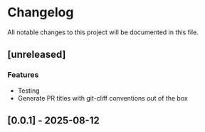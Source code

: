 # Changelog

All notable changes to this project will be documented in this file.

## [unreleased]

### Features

- Testing
- Generate PR titles with git-cliff conventions out of the box

## [0.0.1] - 2025-08-12

<!-- generated by git-cliff -->
